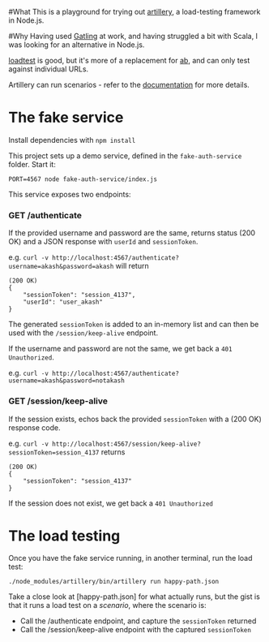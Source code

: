 #What
This is a playground for trying out [artillery](https://artillery.io/), a load-testing framework in Node.js.

#Why
Having used [Gatling](http://gatling.io/#/) at work, and having struggled a bit with Scala, I was looking for an alternative in Node.js.

[loadtest](https://github.com/alexfernandez/loadtest) is good, but it's more of a replacement for [ab](https://httpd.apache.org/docs/2.4/programs/ab.html), and can only test against individual URLs.

Artillery can run scenarios - refer to the [documentation](https://artillery.io/docs/) for more details.

# The fake service

Install dependencies with `npm install`

This project sets up a demo service, defined in the `fake-auth-service` folder. Start it:

```
PORT=4567 node fake-auth-service/index.js
```

This service exposes two endpoints:

### GET /authenticate
If the provided username and password are the same, returns status (200 OK) and a JSON response with `userId` and `sessionToken`.

e.g. `curl -v http://localhost:4567/authenticate?username=akash&password=akash`
will return

```
(200 OK)
{
    "sessionToken": "session_4137",
    "userId": "user_akash"
}
```
The generated `sessionToken` is added to an in-memory list and can then be used with the `/session/keep-alive` endpoint.

If the username and password are not the same, we get back a `401 Unauthorized`.

e.g. `curl -v http://localhost:4567/authenticate?username=akash&password=notakash`

### GET /session/keep-alive
If the session exists, echos back the provided `sessionToken` with a (200 OK) response code.

e.g. `curl -v http://localhost:4567/session/keep-alive?sessionToken=session_4137`
returns
```
(200 OK)
{
    "sessionToken": "session_4137"
}
```

If the session does not exist, we get back a `401 Unauthorized`

# The load testing
Once you have the fake service running, in another terminal, run the load test:

```
./node_modules/artillery/bin/artillery run happy-path.json
```

Take a close look at [happy-path.json] for what actually runs, but the gist is that it runs a load test on a *scenario*, where the scenario is:

* Call the /authenticate endpoint, and capture the `sessionToken` returned
* Call the /session/keep-alive endpoint with the captured `sessionToken`
